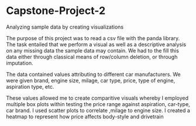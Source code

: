 # Capstone-Project-2
Analyzing sample data by creating visualizations

The purpose of this project was to read a csv file with the panda library. The task entailed that we perform a visual as well as a descriptive analysis
on any missing data the sample data may contain. We had to the fill this data either through classical means of row/column deletion, or through imputation.

The data contained values attributing to different car manufacturers. We were given brand, engine size, milage, car type, price, type of engine, aspiration type, etc.

These values allowed me to create comparitive visuals whereby I employed multiple box plots within testing the price range against aspiration, car-type, car brand.
I used scatter plots to correlate ,milage to engine size.
I created a heatmap to represent how price affects body-style and drivetrain
